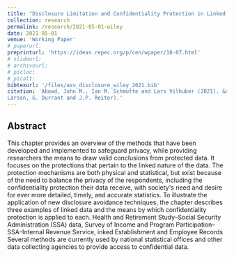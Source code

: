 ```yaml
---
title: "Disclosure Limitation and Confidentiality Protection in Linked Data"
collection: research
permalink: /research/2021-05-01-wiley
date: 2021-05-01
venue: 'Working Paper'
# paperurl: 
preprinturl: 'https://ideas.repec.org/p/cen/wpaper/18-07.html'
# slideurl: 
# archiveurl: 
# picloc: 
# picalt: 
bibtexurl: '/files/asv_disclosure_wiley_2021.bib'
citation: 'Abowd, John M., Ian M. Schmutte and Lars Vilhuber (2021). &quot;Disclosure Limitation and Confidentiality Protection in Linked Data.&quot;in Administrative Records for Survey Methodology (eds A.Y. Chun, M.D.
Larsen, G. Durrant and J.P. Reiter).'
---
```


 


## Abstract

This chapter provides an overview of the methods that have been developed and implemented to safeguard privacy, while providing researchers the means to draw valid conclusions from protected data. It focuses on the protections that pertain to the linked nature of the data. The protection mechanisms are both physical and statistical, but exist because of the need to balance the privacy of the respondents, including the confidentiality protection their data receive, with society's need and desire for ever more detailed, timely, and accurate statistics. To illustrate the application of new disclosure avoidance techniques, the chapter describes three examples of linked data and the means by which confidentiality protection is applied to each. Health and Retirement Study–Social Security Administration (SSA) data, Survey of Income and Program Participation–SSA–Internal Revenue Service, inked Establishment and Employee Records Several methods are currently used by national statistical offices and other data collecting agencies to provide access to confidential data.
